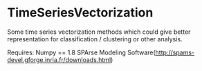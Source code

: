 # TimeSeriesVectorization
Some time series vectorization methods which could give better representation for classification / clustering or other analysis.


Requires:
Numpy == 1.8
SPArse Modeling Software(http://spams-devel.gforge.inria.fr/downloads.html)
